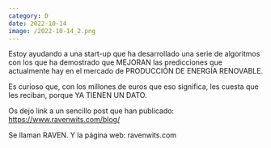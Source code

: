 ```yaml
--- 
category: D 
date: 2022-10-14 
image: /2022-10-14_2.png 
--- 
```


Estoy ayudando a una start-up que ha desarrollado una serie de algoritmos con los que ha demostrado que MEJORAN las predicciones que actualmente hay en el mercado de PRODUCCIÓN DE ENERGÍA RENOVABLE. 

Es curioso que, con los millones de euros que eso significa, les cuesta que les reciban, porque YA TIENEN UN DATO. 

Os dejo link a un sencillo post que han publicado: https://www.ravenwits.com/blog/

Se llaman RAVEN. Y la página web: ravenwits.com